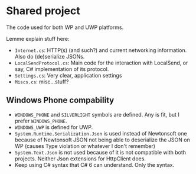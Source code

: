﻿# Shared project

The code used for both WP and UWP platforms.

Lemme explain stuff here:

* `Internet.cs`: HTTP(s) (and such?) and current networking information. Also do (de)serialize JSONs.
* `LocalSendProtocol.cs`: Main code for the interaction with LocalSend, or say, C# implementation of its protocol.
* `Settings.cs`: Very clear, application settings
* `Miscs.cs`: misc...stuff?

## Windows Phone compability

* `WINDOWS_PHONE` and `SILVERLIGHT` symbols are defined. Any is fit, but I prefer `WINDOWS_PHONE`.
* `WINDOWS_UWP` is defined for UWP.
* `System.Runtime.Serialization.Json` is used instead of Newtonsoft one because of Newtonsoft JSON not being able to deserialize the JSON on WP (causes Type violation or whatever I don't remember)
* `System.Text.Json` is not used because of it is not compatible with both projects. Neither Json extensions for HttpClient does.
* Keep using C# syntax that C# 6 can understand. Only the syntax.